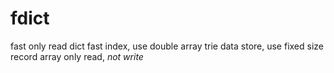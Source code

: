 fdict
=====

fast only read dict
fast index, use double array trie
data store, use fixed size record array 
only read, *not write*

